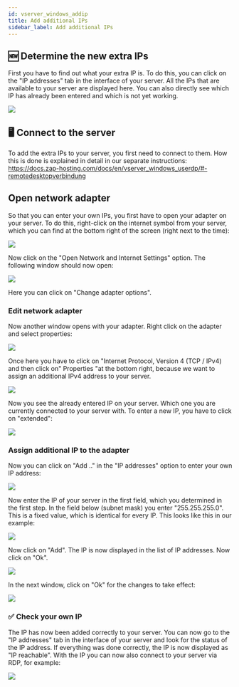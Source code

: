 ```yaml
---
id: vserver_windows_addip
title: Add additional IPs
sidebar_label: Add additional IPs
---
```


## 🆕 Determine the new extra IPs
First you have to find out what your extra IP is. To do this, you can click on the "IP addresses" tab in the interface of your server. All the IPs that are available to your server are displayed here. You can also directly see which IP has already been entered and which is not yet working.

![](https://screensaver01.zap-hosting.com/index.php/s/DJPwCGwfDmAqRex/preview)

## 🖥 Connect to the server
To add the extra IPs to your server, you first need to connect to them. How this is done is explained in detail in our separate instructions: https://docs.zap-hosting.com/docs/en/vserver_windows_userdp/#-remotedesktopverbindung

##  Open network adapter
So that you can enter your own IPs, you first have to open your adapter on your server. To do this, right-click on the internet symbol from your server, which you can find at the bottom right of the screen (right next to the time):

![](https://screensaver01.zap-hosting.com/index.php/s/9gHXLwgYC9KM3KL/preview)

Now click on the "Open Network and Internet Settings" option. The following window should now open:

![](https://screensaver01.zap-hosting.com/index.php/s/aQwn7EKYoB2Xprq/preview)

Here you can click on "Change adapter options".

### Edit network adapter
Now another window opens with your adapter. Right click on the adapter and select properties:

![](https://screensaver01.zap-hosting.com/index.php/s/piaXTnM23XkjmRG/preview)

Once here you have to click on "Internet Protocol, Version 4 (TCP / IPv4) and then click on" Properties "at the bottom right, because we want to assign an additional IPv4 address to your server.

![](https://screensaver01.zap-hosting.com/index.php/s/pALiT5fcSy4i5DQ/preview)

Now you see the already entered IP on your server. Which one you are currently connected to your server with. To enter a new IP, you have to click on "extended":

![](https://screensaver01.zap-hosting.com/index.php/s/6TC4G9Er9APj8tr/preview)

### Assign additional IP to the adapter
Now you can click on "Add .." in the "IP addresses" option to enter your own IP address:

![](https://screensaver01.zap-hosting.com/index.php/s/KE3Z6LPfP9Latyi/preview)

Now enter the IP of your server in the first field, which you determined in the first step. In the field below (subnet mask) you enter "255.255.255.0". This is a fixed value, which is identical for every IP. This looks like this in our example:

![](https://screensaver01.zap-hosting.com/index.php/s/NJs3yapFgWf3yGq/preview)

Now click on "Add". The IP is now displayed in the list of IP addresses. Now click on "Ok".

![](https://screensaver01.zap-hosting.com/index.php/s/6KgiYg7ZbmbYfpq/preview)

In the next window, click on "Ok" for the changes to take effect:

![](https://screensaver01.zap-hosting.com/index.php/s/GX3y7oWzN523ref/preview)

### ✅ Check your own IP
The IP has now been added correctly to your server. You can now go to the "IP addresses" tab in the interface of your server and look for the status of the IP address. If everything was done correctly, the IP is now displayed as "IP reachable". With the IP you can now also connect to your server via RDP, for example:

![](https://screensaver01.zap-hosting.com/index.php/s/qS9F5YamPmGqJpF/preview)



